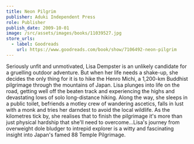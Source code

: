 ```yaml
---
title: Neon Pilgrim
publisher: Aduki Independent Press
role: Publisher
publish_date: 2009-10-01
image: /src/assets/images/books/11039527.jpg
store_urls:
  - label: Goodreads
    url: https://www.goodreads.com/book/show/7106492-neon-pilgrim
---
```


Seriously unfit and unmotivated, Lisa Dempster is an unlikely candidate for a gruelling outdoor adventure. But when her life needs a shake-up, she decides the only thing for it is to hike the Henro Michi, a 1,200-km Buddhist pilgrimage through the mountains of Japan. Lisa plunges into life on the road, getting well off the beaten track and experiencing the highs and devastating lows of solo long-distance hiking. Along the way, she sleeps in a public toilet, befriends a motley crew of wandering ascetics, falls in lust with a monk and tries her darndest to avoid the local wildlife. As the kilometres tick by, she realises that to finish the pilgrimage it's more than just physical hardship that she'll need to overcome...Lisa's journey from overweight dole bludger to intrepid explorer is a witty and fascinating insight into Japan's famed 88 Temple Pilgrimage.

